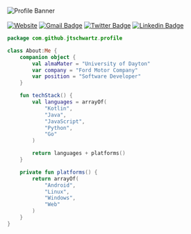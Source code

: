 ![Profile Banner](https://github.com/JTSchwartz/JTSchwartz/blob/master/Banner.png)
<br/><br/>
[![Website](https://img.shields.io/badge/%20-jtschwartz.com-%23145762?style=for-the-badge)](https://jtschwartz.com)
[![Gmail Badge](https://img.shields.io/badge/-jacob@jtschwartz.com-c14438?style=for-the-badge&logo=Gmail&logoColor=white&link=mailto:jacob@jtschwartz.com)](mailto:jacob@jtschwartz.com)
[![Twitter Badge](https://img.shields.io/badge/-@DevSchwartz-1ca0f1?style=for-the-badge&labelColor=1ca0f1&logo=twitter&logoColor=white&link=https://twitter.com/DevSchwartz)](https://twitter.com/DevSchwartz)
[![Linkedin Badge](https://img.shields.io/badge/-Jacob_Schwartz-blue?style=for-the-badge&logo=LinkedIn&logoColor=white&link=https://www.linkedin.com/in/jacob-t-schwartz/)](https://www.linkedin.com/in/jacob-t-schwartz/) 

```kotlin
package com.github.jtschwartz.profile

class About:Me {
    companion object {
        val almaMater = "University of Dayton"
        var company = "Ford Motor Company"
        var position = "Software Developer"
    }

    fun techStack() {
        val languages = arrayOf(
            "Kotlin",
            "Java",
            "JavaScript",
            "Python",
            "Go"
        )

        return languages + platforms()
    }

    private fun platforms() {
        return arrayOf(
            "Android",
            "Linux",
            "Windows",
            "Web"
        )
    }
}
```
